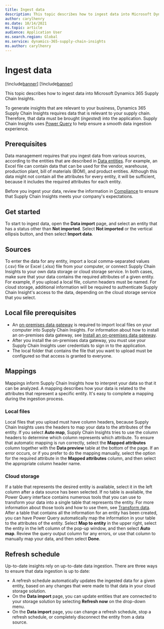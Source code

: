 ```yaml
---
title: Ingest data
description: This topic describes how to ingest data into Microsoft Dynamics 365 Supply Chain Insights.
author: carylhenry
ms.date: 10/14/2021
ms.topic: article
audience: Application User
ms.search.region: Global
ms.service: dynamics-365-supply-chain-insights
ms.author: carylhenry
---
```


# Ingest data

[!include[banner](includes/banner.md)]
[!include[banner](includes/preview-banner.md)]

This topic describes how to ingest data into Microsoft Dynamics 365 Supply Chain Insights.

To generate insights that are relevant to your business, Dynamics 365 Supply Chain Insights requires data that is relevant to your supply chain. Therefore, that data must be brought (*ingested*) into the application. Supply Chain Insights uses [Power Query](/power-query/power-query-what-is-power-query) to help ensure a smooth data ingestion experience.

## Prerequisites

Data management requires that you ingest data from various sources, according to the entities that are described in [Data entities](entities.md). For example, an Excel file can contain data that can be used for the vendor, warehouse, production plant, bill of materials (BOM), and product entities. Although this data might not contain all the attributes for every entity, it will be sufficient, because it includes the required attributes for each entity.

Before you ingest your data, review the information in [Compliance](resiliency-compliance-security.md) to ensure that Supply Chain Insights meets your company's expectations.

## Get started

To start to ingest data, open the **Data import** page, and select an entity that has a status other than **Not imported**. Select **Not imported** or the vertical ellipsis button, and then select **Import data**.

## Sources

To enter the data for any entity, import a local comma-separated values (.csv) file or Excel (.xlsx) file from your computer, or connect Supply Chain Insights to your own data storage or cloud storage service. In both cases, make sure that your data contains the required attributes of a given entity. For example, if you upload a local file, column headers must be named. For cloud storage, additional information will be required to authenticate Supply Chain Insight's access to the data, depending on the cloud storage service that you select.


## Local file prerequisites

- An [on-premises data gateway](/data-integration/gateway/service-gateway-onprem) is required to import local files on your computer into Supply Chain Insights. For information about how to install an on-premises data gateway, see [Install an on-premises data gateway](/data-integration/gateway/service-gateway-install).
- After you install the on-premises data gateway, you must use your Supply Chain Insights user credentials to sign in to the application.
- The local folder that contains the file that you want to upload must be configured so that access is granted to everyone.

## Mappings

Mappings inform Supply Chain Insights how to interpret your data so that it can be analyzed. A mapping describes how your data is related to the attributes that represent a specific entity. It's easy to complete a mapping during the ingestion process.

### Local files

Local files that you upload must have column headers, because Supply Chain Insights uses the headers to map your data to the attributes of the entity. If you select **Auto map**, Supply Chain Insights tries to use the column headers to determine which column represents which attribute. To ensure that automatic mapping is run correctly, select the **Mapped attributes** column together with the **Data preview** table at the bottom of the page. If an error occurs, or if you prefer to do the mapping manually, select the option for the required attribute in the **Mapped attributes** column, and then select the appropriate column header name.

### Cloud storage

If a table that represents the desired entity is available, select it in the left column after a data source has been selected. If no table is available, the Power Query interface contains numerous tools that you can use to transform your data into a single table that represents the entity. For more information about those tools and how to use them, see [Transform data](/power-query/power-query-ui). After a table that contains all the information for an entity has been created, you can have Power Query automatically map the information in your table to the attributes of the entity. Select **Map to entity** in the upper right, select the entity in the left column of the pop-up window, and then select **Auto map**. Review the query output column for any errors, or use that column to manually map your data, and then select **Done**.

## Refresh schedule

Up-to-date insights rely on up-to-date data ingestion. There are three ways to ensure that data ingestion is up to date:

- A refresh schedule automatically updates the ingested data for a given entity, based on any changes that were made to that data in your cloud storage solution.
- On the **Data import** page, you can update entities that are connected to your storage solution by selecting **Refresh now** on the drop-down menu.
- On the **Data import** page, you can change a refresh schedule, stop a refresh schedule, or completely disconnect the entity from a data source.
